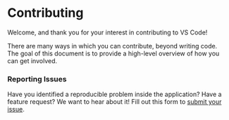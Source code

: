 # Contributing

Welcome, and thank you for your interest in contributing to VS Code!

There are many ways in which you can contribute, beyond writing code. The goal of this document is to provide a high-level overview of how you can get involved.

### Reporting Issues

Have you identified a reproducible problem inside the application? Have a feature request? We want to hear about it! Fill out this form to [submit your issue](https://thermal.netlify.com/issue).
